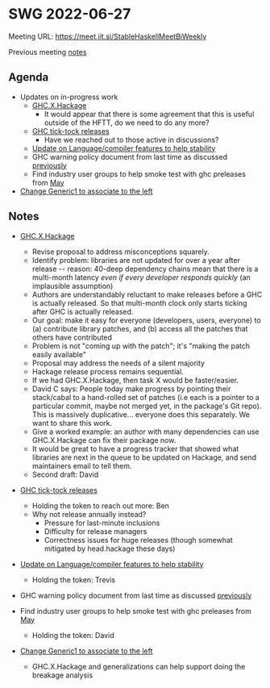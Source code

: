 SWG 2022-06-27
==============

Meeting URL: https://meet.jit.si/StableHaskellMeetBiWeekly

Previous meeting [notes](https://github.com/haskellfoundation/stability/blob/main/meetings/2022-06-13.md)

## Agenda
- Updates on in-progress work
  - [GHC.X.Hackage](https://github.com/haskellfoundation/tech-proposals/pull/27)
	- It would appear that there is some agreement that this is useful outside of the HFTT, do we need to do any more?
  - [GHC tick-tock releases](https://github.com/haskellfoundation/tech-proposals/pull/34)
	- Have we reached out to those active in discussions?
  - [Update on Language/compiler features to help stability](https://edit.smart-cactus.org/jeFTSfj9SRun6ywmj1Tqcw?view)
  - GHC warning policy document from last time as discussed [previously](https://github.com/haskellfoundation/stability/blob/main/meetings/2022-05-30.md)
  - Find industry user groups to help smoke test with ghc preleases from [May](https://github.com/haskellfoundation/stability/blob/main/meetings/2022-05-30.md)
- [Change Generic1 to associate to the left](https://github.com/haskell/core-libraries-committee/issues/75)

## Notes
- [GHC.X.Hackage](https://github.com/haskellfoundation/tech-proposals/pull/27)
    - Revise proposal to address misconceptions squarely.
    - Identify problem: libraries are not updated for over a year after release -- reason: 40-deep dependency chains mean that there is a multi-month latency *even if every developer responds quickly* (an implausible assumption)
    - Authors are understandably reluctant to make releases before a GHC is actually released.  So that multi-month clock only starts ticking after GHC is actually released.
    - Our goal: make it easy for everyone (developers, users, everyone) to (a) contribute library patches, and (b) access all the patches that others have contributed
    - Problem is not "coming up with the patch"; it's "making the patch easily available"
    - Proposal may address the needs of a silent majority
    - Hackage release process remains sequential.
    - If we had GHC.X.Hackage, then task X would be faster/easier.
    - David C says: People today make progress by pointing their stack/cabal to a hand-rolled set of patches (i.e each is a pointer to a particular commit, maybe not merged yet, in the package's Git repo).  This is massively duplicative... everyone does this separately.  We want to share this work.
    - Give a worked example: an author with many dependencies can use GHC.X.Hackage can fix their package now.
    - It would be great to have a progress tracker that showed what libraries are next in the queue to be updated on Hackage, and send maintainers email to tell them.
    - Second draft: David


- [GHC tick-tock releases](https://github.com/haskellfoundation/tech-proposals/pull/34)
    - Holding the token to reach out more: Ben
    - Why not release annually instead?
        - Pressure for last-minute inclusions
        - Difficulty for release managers
        - Correctness issues for huge releases (though somewhat mitigated by head.hackage these days)

- [Update on Language/compiler features to help stability](https://edit.smart-cactus.org/jeFTSfj9SRun6ywmj1Tqcw?view)
    - Holding the token: Trevis

- GHC warning policy document from last time as discussed [previously](https://github.com/haskellfoundation/stability/blob/main/meetings/2022-05-30.md)

- Find industry user groups to help smoke test with ghc preleases from [May](https://github.com/haskellfoundation/stability/blob/main/meetings/2022-05-30.md)
    - Holding the token: David

- [Change Generic1 to associate to the left](https://github.com/haskell/core-libraries-committee/issues/75)
    - GHC.X.Hackage and generalizations can help support doing the breakage analysis
